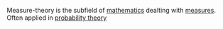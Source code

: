 Measure-theory is the subfield of [mathematics](./mathematics.md) dealting with [measures](./measure.md). Often applied in [probability theory](./probability.md)